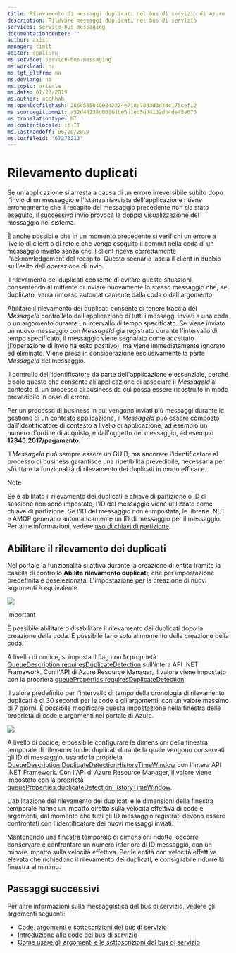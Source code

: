 ```yaml
---
title: Rilevamento di messaggi duplicati nel bus di servizio di Azure | Microsoft Docs
description: Rilevare messaggi duplicati nel bus di servizio
services: service-bus-messaging
documentationcenter: ''
author: axisc
manager: timlt
editor: spelluru
ms.service: service-bus-messaging
ms.workload: na
ms.tgt_pltfrm: na
ms.devlang: na
ms.topic: article
ms.date: 01/23/2019
ms.author: aschhab
ms.openlocfilehash: 286c5850400242224e710a7883d3d3dc175cef12
ms.sourcegitcommit: a52d48238d00161be5d1ed5d04132db4de43e076
ms.translationtype: MT
ms.contentlocale: it-IT
ms.lasthandoff: 06/20/2019
ms.locfileid: "67273213"
---
```

# <a name="duplicate-detection"></a>Rilevamento duplicati

Se un'applicazione si arresta a causa di un errore irreversibile subito dopo l'invio di un messaggio e l'istanza riavviata dell'applicazione ritiene erroneamente che il recapito del messaggio precedente non sia stato eseguito, il successivo invio provoca la doppia visualizzazione del messaggio nel sistema.

È anche possibile che in un momento precedente si verifichi un errore a livello di client o di rete e che venga eseguito il commit nella coda di un messaggio inviato senza che il client riceva correttamente l'acknowledgement del recapito. Questo scenario lascia il client in dubbio sull'esito dell'operazione di invio.

Il rilevamento dei duplicati consente di evitare queste situazioni, consentendo al mittente di inviare nuovamente lo stesso messaggio che, se duplicato, verrà rimosso automaticamente dalla coda o dall'argomento.

Abilitare il rilevamento dei duplicati consente di tenere traccia del *MessageId* controllato dall'applicazione di tutti i messaggi inviati a una coda o un argomento durante un intervallo di tempo specificato. Se viene inviato un nuovo messaggio con *MessageId* già registrato durante l'intervallo di tempo specificato, il messaggio viene segnalato come accettato (l'operazione di invio ha esito positivo), ma viene immediatamente ignorato ed eliminato. Viene presa in considerazione esclusivamente la parte *MessageId* del messaggio.

Il controllo dell'identificatore da parte dell'applicazione è essenziale, perché è solo questo che consente all'applicazione di associare il *MessageId* al contesto di un processo di business da cui possa essere ricostruito in modo prevedibile in caso di errore.

Per un processo di business in cui vengono inviati più messaggi durante la gestione di un contesto applicazione, il *MessageId* può essere composto dall'identificatore di contesto a livello di applicazione, ad esempio un numero d'ordine di acquisto, e dall'oggetto del messaggio, ad esempio **12345.2017/pagamento**.

Il *MessageId* può sempre essere un GUID, ma ancorare l'identificatore al processo di business garantisce una ripetibilità prevedibile, necessaria per sfruttare la funzionalità di rilevamento dei duplicati in modo efficace.

> [!NOTE]
> Se è abilitato il rilevamento dei duplicati e chiave di partizione o ID di sessione non sono impostate, l'ID del messaggio viene utilizzato come chiave di partizione. Se l'ID del messaggio non è impostata, le librerie .NET e AMQP generano automaticamente un ID di messaggio per il messaggio. Per altre informazioni, vedere [uso di chiavi di partizione](service-bus-partitioning.md#use-of-partition-keys).

## <a name="enable-duplicate-detection"></a>Abilitare il rilevamento dei duplicati

Nel portale la funzionalità si attiva durante la creazione di entità tramite la casella di controllo **Abilita rilevamento duplicati**, che per impostazione predefinita è deselezionata. L'impostazione per la creazione di nuovi argomenti è equivalente.

![][1]

> [!IMPORTANT]
> È possibile abilitare o disabilitare il rilevamento dei duplicati dopo la creazione della coda. È possibile farlo solo al momento della creazione della coda. 

A livello di codice, si imposta il flag con la proprietà [QueueDescription.requiresDuplicateDetection](/dotnet/api/microsoft.servicebus.messaging.queuedescription.requiresduplicatedetection#Microsoft_ServiceBus_Messaging_QueueDescription_RequiresDuplicateDetection) sull'intera API .NET Framework. Con l'API di Azure Resource Manager, il valore viene impostato con la proprietà [queueProperties.requiresDuplicateDetection](/azure/templates/microsoft.servicebus/namespaces/queues#property-values).

Il valore predefinito per l'intervallo di tempo della cronologia di rilevamento duplicati è di 30 secondi per le code e gli argomenti, con un valore massimo di 7 giorni. È possibile modificare questa impostazione nella finestra delle proprietà di code e argomenti nel portale di Azure.

![][2]

A livello di codice, è possibile configurare le dimensioni della finestra temporale di rilevamento dei duplicati durante la quale vengono conservati gli ID di messaggio, usando la proprietà [QueueDescription.DuplicateDetectionHistoryTimeWindow](/dotnet/api/microsoft.servicebus.messaging.queuedescription.duplicatedetectionhistorytimewindow#Microsoft_ServiceBus_Messaging_QueueDescription_DuplicateDetectionHistoryTimeWindow) con l'intera API .NET Framework. Con l'API di Azure Resource Manager, il valore viene impostato con la proprietà [queueProperties.duplicateDetectionHistoryTimeWindow](/azure/templates/microsoft.servicebus/namespaces/queues#property-values).

L'abilitazione del rilevamento dei duplicati e le dimensioni della finestra temporale hanno un impatto diretto sulla velocità effettiva di code e argomenti, dal momento che tutti gli ID messaggio registrati devono essere confrontati con l'identificatore dei nuovi messaggi inviati.

Mantenendo una finestra temporale di dimensioni ridotte, occorre conservare e confrontare un numero inferiore di ID messaggio, con un minore impatto sulla velocità effettiva. Per le entità con velocità effettiva elevata che richiedono il rilevamento dei duplicati, è consigliabile ridurre la finestra al minimo.

## <a name="next-steps"></a>Passaggi successivi

Per altre informazioni sulla messaggistica del bus di servizio, vedere gli argomenti seguenti:

* [Code, argomenti e sottoscrizioni del bus di servizio](service-bus-queues-topics-subscriptions.md)
* [Introduzione alle code del bus di servizio](service-bus-dotnet-get-started-with-queues.md)
* [Come usare gli argomenti e le sottoscrizioni del bus di servizio](service-bus-dotnet-how-to-use-topics-subscriptions.md)

[1]: ./media/duplicate-detection/create-queue.png
[2]: ./media/duplicate-detection/queue-prop.png

